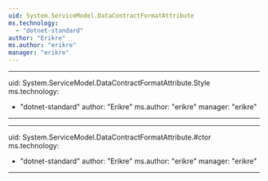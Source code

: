 ```yaml
---
uid: System.ServiceModel.DataContractFormatAttribute
ms.technology: 
  - "dotnet-standard"
author: "Erikre"
ms.author: "erikre"
manager: "erikre"
---
```


---
uid: System.ServiceModel.DataContractFormatAttribute.Style
ms.technology: 
  - "dotnet-standard"
author: "Erikre"
ms.author: "erikre"
manager: "erikre"
---

---
uid: System.ServiceModel.DataContractFormatAttribute.#ctor
ms.technology: 
  - "dotnet-standard"
author: "Erikre"
ms.author: "erikre"
manager: "erikre"
---
